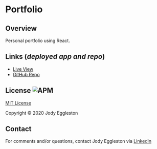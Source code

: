 # Portfolio

## Overview
Personal portfolio using React. 

## Links (_deployed app and repo_)

- [Live View](https://jmeggles.github.io/Portfolio/)
- [GitHub Repo](https://github.com/jmeggles/Portfolio)

## License ![APM](https://img.shields.io/apm/l/npm?color=pink&style=plastic)

[MIT License](https://opensource.org/licenses/MIT)

Copyright © 2020 Jody Eggleston

## Contact

For comments and/or questions, contact Jody Eggleston via
[Linkedin](https://www.linkedin.com/in/jody-eggleston/)
